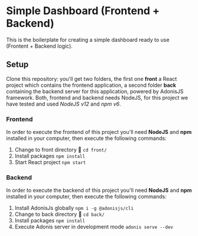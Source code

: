
# Simple Dashboard (Frontend + Backend)

This is the boilerplate for creating a simple dashboard ready to use (Frontent + Backend logic).


## Setup

Clone this repository: you'll get two folders, the first one **front** a React project which contains the frontend application, a second folder **back** containing the backend
server for this application, powered by AdonisJS framework.
Both, frontend and backend needs NodeJS, for this project we have tested and used *NodeJS v12* and *npm v6*.

### Frontend
In order to execute the frontend of this project you'll need **NodeJS** and **npm** installed in your computer, then execute the following commands:
1. Change to front directory :file_folder:		 ``` cd front/ ```
2. Install packages ``` npm install ```
3. Start React project ``` npm start ```


### Backend

In order to execute the backend of this project you'll need **NodeJS** and **npm** installed in your computer, then execute the following commands:
1. Install AdonisJs globally 		``` npm i -g @adonisjs/cli ```
2. Change to back directory :file_folder:		 ``` cd back/ ```
3. Install packages ``` npm install ```
4. Execute Adonis server in development mode ``` adonis serve --dev ```

